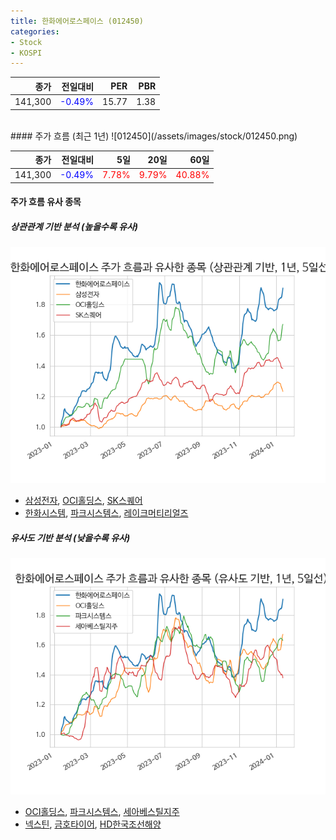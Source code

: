 ```yaml
---
title: 한화에어로스페이스 (012450)
categories:
- Stock
- KOSPI
---
```


|종가|전일대비|PER|PBR|
|---:|-------:|--:|---:|
|141,300|<span style="color: blue">-0.49%</span>|15.77|1.38|

<!-- more -->
<br>
#### 주가 흐름 (최근 1년)
![012450](/assets/images/stock/012450.png)

|종가|전일대비|5일|20일|60일|
|---:|-------:|--:|---:|---:|
|141,300|<span style="color: blue">-0.49%</span>|<span style="color: red">7.78%</span>|<span style="color: red">9.79%</span>|<span style="color: red">40.88%</span>|

<!-- more -->

#### 주가 흐름 유사 종목

##### 상관관계 기반 분석 (높을수록 유사)
![012450](/assets/images/stock/012450_corr.png)
- [삼성전자](/005930/), [OCI홀딩스](/010060/), [SK스퀘어](/402340/)
- [한화시스템](/272210/), [파크시스템스](/140860/), [레이크머티리얼즈](/281740/)

##### 유사도 기반 분석 (낮을수록 유사)	
![012450](/assets/images/stock/012450_sim.png)
- [OCI홀딩스](/010060/), [파크시스템스](/140860/), [세아베스틸지주](/001430/)
- [넥스틴](/348210/), [금호타이어](/073240/), [HD한국조선해양](/009540/)